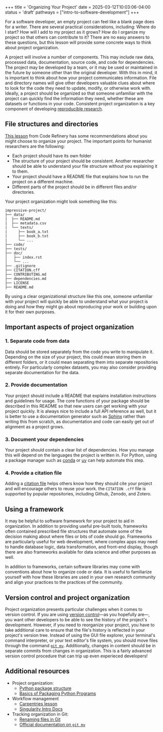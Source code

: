 +++
title = 'Organizing Your Project'
date = 2025-03-12T10:03:06-04:00
status = 'draft'
pathways = ["intro-to-software-development"]
+++


For a software developer, an empty project can feel like a blank page does for a writer. There are several practical considerations, including: Where do I start? How will I add to my project as it grows? How do I organize my project so that others can contribute to it? There are no easy answers to these questions, but this lesson will provide some concrete ways to think about project organization.

A project will involve a number of components. This may include raw data, processed data, documentation, source code, and code for dependencies. The project may be developed by a team, or it may be used or maintained in the future by someone other than the original developer. With this in mind, it is important to think about how your project communicates information. File and directory names will give other developers valuable clues about where to look for the code they need to update, modify, or otherwise work with. Ideally, a project should be organized so that someone unfamiliar with the project can quickly find the information they need, whether these are datasets or functions in your code. Consistent project organization is a key component of developing [reproducible research](https://dh-tech.github.io/wg-education-training/lessons/repro_research/).

## File structures and directories

[This lesson](https://coderefinery.github.io/reproducible-research/organizing-projects/) from Code Refinery has some recommendations about you might choose to organize your project. The important points for humanist researchers are the following:

- Each project should have its own folder
- The structure of your project should be consistent. Another researcher should be able to understand your file structure without you explaining it to them.
- Your project should have a README file that explains how to run the project on a different machine.
- Different parts of the project should be in different files and/or directories.

Your project organization might look something like this:

```
impressive-project/
├── data/
|  ├── README.md
|  ├── metadata.csv
|  └── texts/
|     ├── book_a.txt
|     ├── book_b.txt
|     └── ...
├── code/
├── tests/
├── doc/
│   ├── index.rst
│   └── ...
├── .gitignore
├── CITATION.cff
├── CONTRIBUTING.md
├── dependencies.md
├── LICENSE
├── README.md
```

By using a clear organizational structure like this one, someone unfamiliar with your project will quickly be able to understand what your project is doing and how they might go about reproducing your work or building upon it for their own purposes. 

## Important aspects of project organization

### 1. Separate code from data

Data should be stored separately from the code you write to manipulate it. Depending on the size of your project, this could mean storing them in different folders, or it could mean separating them into separate repositories entirely. For particularly complex datasets, you may also consider providing separate documentation for the data.

### 2. Provide documentation

Your project should include a README that explains installation instructions and guidelines for usage. The core functions of your package should be described in this README so that new users can get working with your project quickly. It is always nice to include a full API reference as well, but it is better to use a documentation generator such as [Sphinx](https://www.sphinx-doc.org/en/master/) rather than writing this from scratch, as documentation and code can easily get out of alignment as a project grows.

### 3. Document your dependencies

Your project should contain a clear list of dependencies. How you manage this will depend on the languages the project is written in. For Python, using a package manager such as [conda](https://docs.conda.io/projects/conda/en/latest/user-guide/getting-started.html) or [uv](https://docs.astral.sh/uv/) can help automate this step.

### 4. Provide a citation file

Adding a [citation file](https://citation-file-format.github.io/) helps others know how they should cite your project and will encourage others to reuse your work. the ```CITATION .cff``` file is supported by popular repositories, including Github, Zenodo, and Zotero.

## Using a framework

It may be helpful to software framework for your project to aid in organization. In addition to providing useful pre-built tools, frameworks often contained prescribed file structures that automate some of the decision making about where files or bits of code should go. Frameworks are particularly useful for web development, where complex apps may need to handle database logic, data transformation, and front-end display, though there are also frameworks available for data science and other purposes as well. 

In addition to frameworks, certain software libraries may come with conventions about how to organize code or data. It is useful to familiarize yourself with how these libraries are used in your own research community and align your practices to the practices of the community.

## Version control and project organization

Project organization presents particular challenges when it comes to version control. If you are using [version control](https://dh-tech.github.io/wg-education-training/lessons/git/)—as you hopefully are—, you want other developers to be able to see the history of the project's development. However, if you need to reorganize your project, you have to take additional care to ensure that the file's history is reflected in your project's version tree. Instead of using the GUI file explorer, your terminal's command interpreter, or your text editor's file system, you should move files through the command [```git mv```](https://git-scm.com/docs/git-mv). Additionally, changes in content should be in separate commits from changes in organization. This is a fairly advanced version control procedure that can trip up even experieced developers!

## Additional resources

- Project organization:
  - [Python package structure](https://py-pkgs.org/04-package-structure)
  - [Basics of Packaging Python Programs](https://kyleniemeyer.github.io/research-software-dev-modules/module-packaging/)
- Workflow management
  -  [Carpentries lesson](https://carpentries-incubator.github.io/singularity-introduction/")
  -  [Singularity Intro Docs](https://carpentries-incubator.github.io/singularity-introduction/)
- Tracking organization in Git:
    - [Renaming files in Git](https://www.git-tower.com/learn/git/faq/git-rename-file)
    - [Official documentation on ```git mv```](https://git-scm.com/docs/git-mv)
